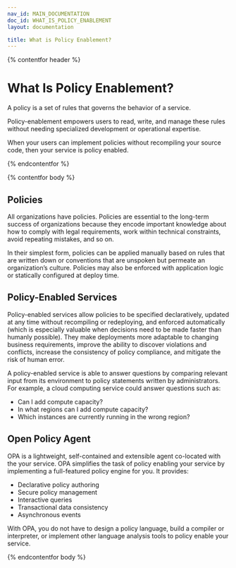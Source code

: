 ```yaml
---
nav_id: MAIN_DOCUMENTATION
doc_id: WHAT_IS_POLICY_ENABLEMENT
layout: documentation

title: What is Policy Enablement?
---
```


{% contentfor header %}

# What Is Policy Enablement?

A policy is a set of rules that governs the behavior of a service.

Policy-enablement empowers users to read, write, and manage these rules without needing specialized development or operational expertise.

When your users can implement policies without recompiling your source code, then your service is policy enabled.

{% endcontentfor %}

{% contentfor body %}

## Policies

All organizations have policies. Policies are essential to the long-term success of organizations because they encode important knowledge about how to comply with legal requirements, work within technical constraints, avoid repeating mistakes, and so on.

In their simplest form, policies can be applied manually based on rules that are written down or conventions that are unspoken but permeate an organization’s culture. Policies may also be enforced with application logic or statically configured at deploy time.

## Policy-Enabled Services

Policy-enabled services allow policies to be specified declaratively, updated at any time without recompiling or redeploying, and enforced automatically (which is especially valuable when decisions need to be made faster than humanly possible). They make deployments more adaptable to changing business requirements, improve the ability to discover violations and conflicts, increase the consistency of policy compliance, and mitigate the risk of human error.

A policy-enabled service is able to answer questions by comparing relevant input from its environment to policy statements written by administrators. For example, a cloud computing service could answer questions such as:

  * Can I add compute capacity?
  * In what regions can I add compute capacity?
  * Which instances are currently running in the wrong region?

## Open Policy Agent

OPA is a lightweight, self-contained and extensible agent co-located with the your service. OPA simplifies the task of policy enabling your service by implementing a full-featured policy engine for you. It provides:

  * Declarative policy authoring
  * Secure policy management
  * Interactive queries
  * Transactional data consistency
  * Asynchronous events

With OPA, you do not have to design a policy language, build a compiler or interpreter, or implement other language analysis tools to policy enable your service.

{% endcontentfor body %}
